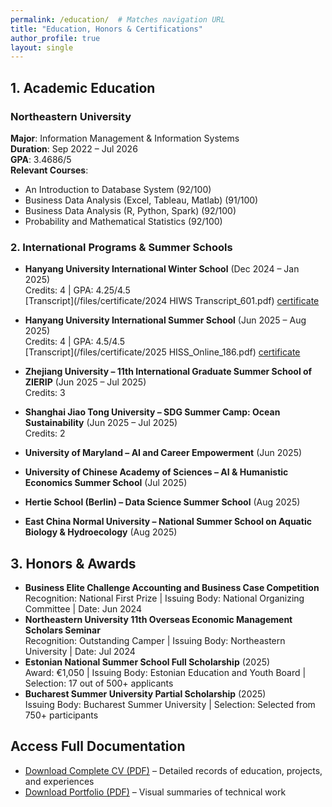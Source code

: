 ```yaml
---
permalink: /education/  # Matches navigation URL
title: "Education, Honors & Certifications"
author_profile: true
layout: single
---
```


## 1. Academic Education
### Northeastern University
**Major**: Information Management & Information Systems  
**Duration**: Sep 2022 – Jul 2026  
**GPA**: 3.4686/5  
**Relevant Courses**:  
- An Introduction to Database System (92/100)  
- Business Data Analysis (Excel, Tableau, Matlab) (91/100)  
- Business Data Analysis (R, Python, Spark) (92/100)  
- Probability and Mathematical Statistics (92/100)  


### 2. International Programs & Summer Schools
- **Hanyang University International Winter School** (Dec 2024 – Jan 2025)  
  Credits: 4 | GPA: 4.25/4.5  
   [Transcript](/files/certificate/2024 HIWS Transcript_601.pdf)   [certificate](/files/certificate/20250122153249174.pdf) 
  
- **Hanyang University International Summer School** (Jun 2025 – Aug 2025)  
  Credits: 4 | GPA: 4.5/4.5  
   [Transcript](/files/certificate/2025 HISS_Online_186.pdf)   [certificate](/files/certificate/20250814164102509.pdf) 

- **Zhejiang University – 11th International Graduate Summer School of ZIERIP** (Jun 2025 – Jul 2025)  
  Credits: 3  
- **Shanghai Jiao Tong University – SDG Summer Camp: Ocean Sustainability** (Jun 2025 – Jul 2025)  
  Credits: 2  
- **University of Maryland – AI and Career Empowerment** (Jun 2025)  
- **University of Chinese Academy of Sciences – AI & Humanistic Economics Summer School** (Jul 2025)  
- **Hertie School (Berlin) – Data Science Summer School** (Aug 2025)  
- **East China Normal University – National Summer School on Aquatic Biology & Hydroecology** (Aug 2025)  


## 3. Honors & Awards
- **Business Elite Challenge Accounting and Business Case Competition**  
  Recognition: National First Prize | Issuing Body: National Organizing Committee | Date: Jun 2024  
- **Northeastern University 11th Overseas Economic Management Scholars Seminar**  
  Recognition: Outstanding Camper | Issuing Body: Northeastern University | Date: Jul 2024  
- **Estonian National Summer School Full Scholarship** (2025)  
  Award: €1,050 | Issuing Body: Estonian Education and Youth Board | Selection: 17 out of 500+ applicants  
- **Bucharest Summer University Partial Scholarship** (2025)  
  Issuing Body: Bucharest Summer University | Selection: Selected from 750+ participants  





## Access Full Documentation
- [Download Complete CV (PDF)](/files/CV.pdf) – Detailed records of education, projects, and experiences  
- [Download Portfolio (PDF)](/files/portfolio.pdf) – Visual summaries of technical work

